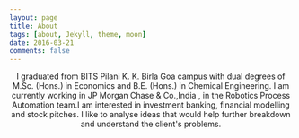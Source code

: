 ```yaml
---
layout: page
title: About
tags: [about, Jekyll, theme, moon]
date: 2016-03-21
comments: false
---
```

    
<center>I graduated from BITS Pilani K. K. Birla Goa campus with dual degrees of M.Sc. (Hons.) in Economics and B.E. (Hons.) in Chemical Engineering. I am currently working in JP Morgan Chase & Co.,India , in the Robotics Process Automation team.</n>I am interested in investment banking, financial modelling and stock pitches. I like to analyse ideas that would help further breakdown and understand the client's problems.</center>
